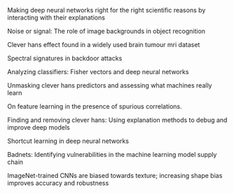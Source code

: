 Making deep neural networks right for the right scientific reasons by interacting with their explanations

Noise or signal: The role of image backgrounds in object recognition

Clever hans effect found in a widely used brain tumour mri dataset

 Spectral signatures in backdoor attacks

Analyzing classifiers: Fisher vectors and deep neural networks

Unmasking clever hans predictors and assessing what machines really learn

On feature learning in the presence of spurious correlations.

Finding and removing clever hans: Using explanation methods to debug and improve deep models

Shortcut learning in deep neural networks

Badnets: Identifying vulnerabilities in the machine learning model supply chain

ImageNet-trained CNNs are biased towards texture; increasing shape bias improves accuracy and robustness
